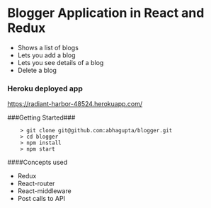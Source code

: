 # Blogger Application in React and Redux

- Shows a list of blogs
- Lets you add a blog
- Lets you see details of a blog
- Delete a blog

### Heroku deployed app
https://radiant-harbor-48524.herokuapp.com/

###Getting Started###

```
	> git clone git@github.com:abhagupta/blogger.git
	> cd blogger
	> npm install
	> npm start
```

####Concepts used
- Redux
- React-router
- React-middleware
- Post calls to API
